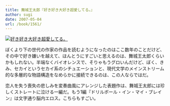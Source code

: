 ```yaml
---
title: 舞城王太郎『好き好き大好き超愛してる。』
author: sugi
date: 2007-05-04
url: /book/1561/
---
```

<a href="http://www.amazon.co.jp/exec/obidos/ASIN/4061824945/chezsugi-22/ref=nosim/" name="amazletlink" target="_blank"><img src="http://i0.wp.com/ec2.images-amazon.com/images/I/41MZTVDN3SL.SL160.jpg?w=660" alt="好き好き大好き超愛してる。" class="alignleft" data-recalc-dims="1" /></a>

ぼくより下の世代の作家の作品を読むようになったのはここ数年のことだけど、その中で好き嫌いを越えて、ほんとうにすごいと思えるのは、舞城王太郎くらいかもしれない。半端なくバイオレンスで、そりゃもうグロいんだけど、ぼく、きみ、セカイというセカイ系のシチュエーションと、現代文学のメインストリーム的な多層的な物語構造をなめらかに接続できるのは、この人ならではだ。

恋人を失う喪失の悲しみを変奏曲風にアレンジした表題作は、舞城王太郎には珍しくストレートに泣ける一編だ。もう1編『ドリルボール・イン・マイ・ブレイン』は文字通り脳内エロス。こちらもすごい。

